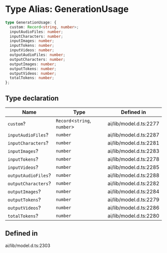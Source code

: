 # Type Alias: GenerationUsage

```ts
type GenerationUsage: {
  custom: Record<string, number>;
  inputAudioFiles: number;
  inputCharacters: number;
  inputImages: number;
  inputTokens: number;
  inputVideos: number;
  outputAudioFiles: number;
  outputCharacters: number;
  outputImages: number;
  outputTokens: number;
  outputVideos: number;
  totalTokens: number;
};
```

## Type declaration

| Name | Type | Defined in |
| ------ | ------ | ------ |
| `custom`? | `Record`\<`string`, `number`\> | ai/lib/model.d.ts:2277 |
| `inputAudioFiles`? | `number` | ai/lib/model.d.ts:2287 |
| `inputCharacters`? | `number` | ai/lib/model.d.ts:2281 |
| `inputImages`? | `number` | ai/lib/model.d.ts:2283 |
| `inputTokens`? | `number` | ai/lib/model.d.ts:2278 |
| `inputVideos`? | `number` | ai/lib/model.d.ts:2285 |
| `outputAudioFiles`? | `number` | ai/lib/model.d.ts:2288 |
| `outputCharacters`? | `number` | ai/lib/model.d.ts:2282 |
| `outputImages`? | `number` | ai/lib/model.d.ts:2284 |
| `outputTokens`? | `number` | ai/lib/model.d.ts:2279 |
| `outputVideos`? | `number` | ai/lib/model.d.ts:2286 |
| `totalTokens`? | `number` | ai/lib/model.d.ts:2280 |

## Defined in

ai/lib/model.d.ts:2303
